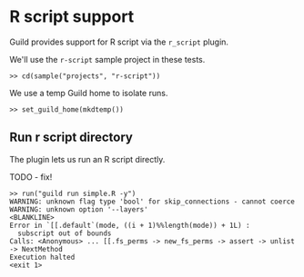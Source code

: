 # R script support

Guild provides support for R script via the `r_script` plugin.

We'll use the `r-script` sample project in these tests.

    >> cd(sample("projects", "r-script"))

We use a temp Guild home to isolate runs.

    >> set_guild_home(mkdtemp())

## Run r script directory

The plugin lets us run an R script directly.

TODO - fix!

    >> run("guild run simple.R -y")
    WARNING: unknown flag type 'bool' for skip_connections - cannot coerce
    WARNING: unknown option '--layers'
    <BLANKLINE>
    Error in `[[.default`(mode, ((i + 1)%%length(mode)) + 1L) :
      subscript out of bounds
    Calls: <Anonymous> ... [[.fs_perms -> new_fs_perms -> assert -> unlist -> NextMethod
    Execution halted
    <exit 1>
